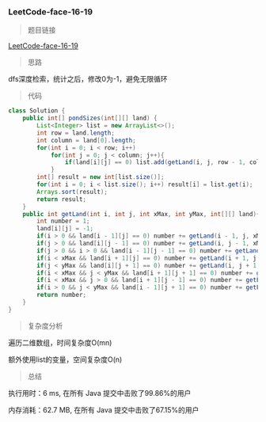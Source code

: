 ### LeetCode-face-16-19

> 题目链接

[LeetCode-face-16-19](https://leetcode-cn.com/problems/pond-sizes-lcci/)

> 思路

dfs深度检索，统计之后，修改0为-1，避免无限循环

> 代码

```java
class Solution {
    public int[] pondSizes(int[][] land) {
        List<Integer> list = new ArrayList<>();
        int row = land.length;
        int column = land[0].length;
        for(int i = 0; i < row; i++)
            for(int j = 0; j < column; j++){
                if(land[i][j] == 0) list.add(getLand(i, j, row - 1, column - 1, land));
            }
        int[] result = new int[list.size()];
        for(int i = 0; i < list.size(); i++) result[i] = list.get(i);
        Arrays.sort(result);
        return result;
    }
    public int getLand(int i, int j, int xMax, int yMax, int[][] land){
        int number = 1;
        land[i][j] = -1;
        if(i > 0 && land[i - 1][j] == 0) number += getLand(i - 1, j, xMax, yMax, land);
        if(j > 0 && land[i][j - 1] == 0) number += getLand(i, j - 1, xMax, yMax, land);
        if(j > 0 && i > 0 && land[i - 1][j - 1] == 0) number += getLand(i - 1, j - 1, xMax, yMax, land);
        if(i < xMax && land[i + 1][j] == 0) number += getLand(i + 1, j, xMax, yMax, land);
        if(j < yMax && land[i][j + 1] == 0) number += getLand(i, j + 1, xMax, yMax, land);
        if(i < xMax && j < yMax && land[i + 1][j + 1] == 0) number += getLand(i + 1, j + 1, xMax, yMax, land);
        if(i < xMax && j > 0 && land[i + 1][j - 1] == 0) number += getLand(i + 1, j - 1, xMax, yMax, land);
        if(i > 0 && j < yMax && land[i - 1][j + 1] == 0) number += getLand(i - 1, j + 1, xMax, yMax, land);
        return number;
    }
}
```

> 复杂度分析

遍历二维数组，时间复杂度O(mn)

额外使用list的变量，空间复杂度O(n)

> 总结

执行用时：6 ms, 在所有 Java 提交中击败了99.86%的用户

内存消耗：62.7 MB, 在所有 Java 提交中击败了67.15%的用户
